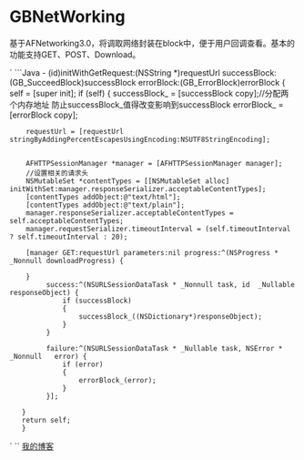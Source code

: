 # GBNetWorking
基于AFNetworking3.0，将调取网络封装在block中，便于用户回调查看。基本的功能支持GET、POST、Download。

` ```Java
       - (id)initWithGetRequest:(NSString *)requestUrl successBlock:(GB_SucceedBlock)successBlock 
       errorBlock:(GB_ErrorBlock)errorBlock
      {
      self = [super init];
      if (self)
      {
        successBlock_ = [successBlock copy];//分配两个内存地址 防止successBlock_值得改变影响到successBlock
        errorBlock_ = [errorBlock copy];
        
        requestUrl = [requestUrl stringByAddingPercentEscapesUsingEncoding:NSUTF8StringEncoding];
        
        
        AFHTTPSessionManager *manager = [AFHTTPSessionManager manager];
        //设置相关的请求头
        NSMutableSet *contentTypes = [[NSMutableSet alloc] initWithSet:manager.responseSerializer.acceptableContentTypes];
        [contentTypes addObject:@"text/html"];
        [contentTypes addObject:@"text/plain"];
        manager.responseSerializer.acceptableContentTypes = self.acceptableContentTypes;
        manager.requestSerializer.timeoutInterval = (self.timeoutInterval ? self.timeoutInterval : 20);
        
        [manager GET:requestUrl parameters:nil progress:^(NSProgress * _Nonnull downloadProgress) {
            
        }
             success:^(NSURLSessionDataTask * _Nonnull task, id  _Nullable responseObject) {
                 if (successBlock)
                 {
                     successBlock_((NSDictionary*)responseObject);
                 }
             }
         
             failure:^(NSURLSessionDataTask * _Nullable task, NSError * _Nonnull   error) {  
                 if (error)
                 {
                     errorBlock_(error);
                 }
             }];

       }
       return self;
       }
` ``
[我的博客](http://blog.csdn.net/normanv)
